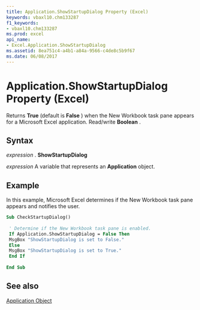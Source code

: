 ```yaml
---
title: Application.ShowStartupDialog Property (Excel)
keywords: vbaxl10.chm133287
f1_keywords:
- vbaxl10.chm133287
ms.prod: excel
api_name:
- Excel.Application.ShowStartupDialog
ms.assetid: 8ea751c4-a4b1-a84a-9566-c4de8c5b9f67
ms.date: 06/08/2017
---
```



# Application.ShowStartupDialog Property (Excel)

Returns  **True** (default is **False** ) when the New Workbook task pane appears for a Microsoft Excel application. Read/write **Boolean** .


## Syntax

 _expression_ . **ShowStartupDialog**

 _expression_ A variable that represents an **Application** object.


## Example

In this example, Microsoft Excel determines if the New Workbook task pane appears and notifies the user.


```vb
Sub CheckStartupDialog() 
 
 ' Determine if the New Workbook task pane is enabled. 
 If Application.ShowStartupDialog = False Then 
 MsgBox "ShowStartupDialog is set to False." 
 Else 
 MsgBox "ShowStartupDialog is set to True." 
 End If 
 
End Sub
```


## See also


[Application Object](Excel.Application(objec).md)

